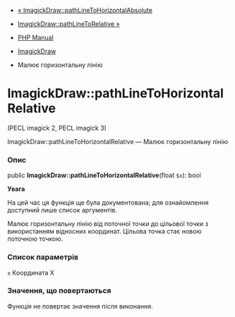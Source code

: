 - [«
ImagickDraw::pathLineToHorizontalAbsolute](imagickdraw.pathlinetohorizontalabsolute.md)
- [ImagickDraw::pathLineToRelative
»](imagickdraw.pathlinetorelative.md)

- [PHP Manual](index.md)
- [ImagickDraw](class.imagickdraw.md)
- Малює горизонтальну лінію

# ImagickDraw::pathLineToHorizontalRelative

(PECL imagick 2, PECL imagick 3)

ImagickDraw::pathLineToHorizontalRelative — Малює горизонтальну лінію

### Опис

public **ImagickDraw::pathLineToHorizontalRelative**(float `$x`): bool

**Увага**

На цей час ця функція ще була документована; для
ознайомлення доступний лише список аргументів.

Малює горизонтальну лінію від поточної точки до цільової точки з
використанням відносних координат. Цільова точка стає новою
поточною точкою.

### Список параметрів

`x`
Координата X

### Значення, що повертаються

Функція не повертає значення після виконання.
